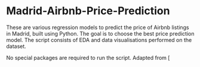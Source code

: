 # Madrid-Airbnb-Price-Prediction
These are various regression models to predict the price of Airbnb listings in Madrid, built using Python. The goal is to choose the best price prediction model.
The script consists of EDA and data visualisations performed on the dataset.

No special packages are required to run the script.
Adapted from [

